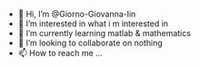 - 👋 Hi, I’m @Giorno-Giovanna-lin
- 👀 I’m interested in what i m interested in
- 🌱 I’m currently learning matlab & mathematics
- 💞️ I’m looking to collaborate on nothing
- 📫 How to reach me ...

<!---
Giorno-Giovanna-lin/Giorno-Giovanna-lin is a ✨ special ✨ repository because its `README.md` (this file) appears on your GitHub profile.
You can click the Preview link to take a look at your changes.
--->
